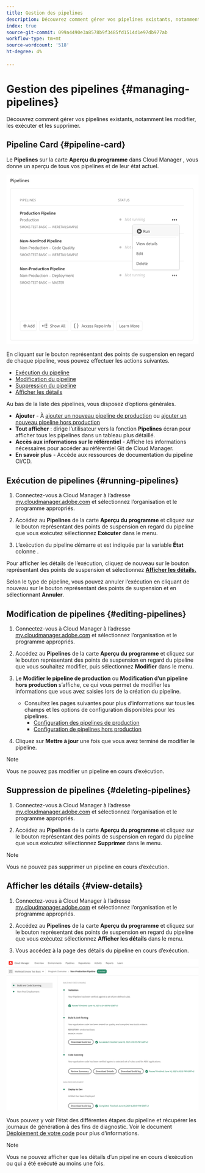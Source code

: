 ```yaml
---
title: Gestion des pipelines
description: Découvrez comment gérer vos pipelines existants, notamment les modifier, les exécuter et les supprimer.
index: true
source-git-commit: 099a4490e3a8578b9f3485fd1514d1e97db977ab
workflow-type: tm+mt
source-wordcount: '518'
ht-degree: 4%

---
```



# Gestion des pipelines {#managing-pipelines}

Découvrez comment gérer vos pipelines existants, notamment les modifier, les exécuter et les supprimer.

## Pipeline Card {#pipeline-card}

Le **Pipelines** sur la carte **Aperçu du programme** dans Cloud Manager , vous donne un aperçu de tous vos pipelines et de leur état actuel.

![Carte Pipelines dans Cloud Manager](/help/using/assets/configure-pipelines/pipelines-card.png)

En cliquant sur le bouton représentant des points de suspension en regard de chaque pipeline, vous pouvez effectuer les actions suivantes.

* [Exécution du pipeline](#running-pipelines)
* [Modification du pipeline](#editing-pipelines)
* [Suppression du pipeline](#deleting-pipelines)
* [Afficher les détails](#view-details)

Au bas de la liste des pipelines, vous disposez d’options générales.

* **Ajouter** - À [ajouter un nouveau pipeline de production](configuring-production-pipelines.md) ou [ajouter un nouveau pipeline hors production](configuring-non-production-pipelines.md)
* **Tout afficher** : dirige l’utilisateur vers la fonction **Pipelines** écran pour afficher tous les pipelines dans un tableau plus détaillé.
* **Accès aux informations sur le référentiel** - Affiche les informations nécessaires pour accéder au référentiel Git de Cloud Manager.
* **En savoir plus** - Accède aux ressources de documentation du pipeline CI/CD.

## Exécution de pipelines {#running-pipelines}

1. Connectez-vous à Cloud Manager à l’adresse [my.cloudmanager.adobe.com](https://my.cloudmanager.adobe.com/) et sélectionnez l’organisation et le programme appropriés.

1. Accédez au **Pipelines** de la carte **Aperçu du programme** et cliquez sur le bouton représentant des points de suspension en regard du pipeline que vous exécutez sélectionnez **Exécuter** dans le menu.

1. L’exécution du pipeline démarre et est indiquée par la variable **État** colonne .

Pour afficher les détails de l’exécution, cliquez de nouveau sur le bouton représentant des points de suspension et sélectionnez **[Afficher les détails.](#view-details)**

Selon le type de pipeline, vous pouvez annuler l’exécution en cliquant de nouveau sur le bouton représentant des points de suspension et en sélectionnant **Annuler**.

## Modification de pipelines {#editing-pipelines}

1. Connectez-vous à Cloud Manager à l’adresse [my.cloudmanager.adobe.com](https://my.cloudmanager.adobe.com/) et sélectionnez l’organisation et le programme appropriés.

1. Accédez au **Pipelines** de la carte **Aperçu du programme** et cliquez sur le bouton représentant des points de suspension en regard du pipeline que vous souhaitez modifier, puis sélectionnez **Modifier** dans le menu.

1. Le **Modifier le pipeline de production** ou **Modification d’un pipeline hors production** s’affiche, ce qui vous permet de modifier les informations que vous avez saisies lors de la création du pipeline.

   * Consultez les pages suivantes pour plus d’informations sur tous les champs et les options de configuration disponibles pour les pipelines.
      * [Configuration des pipelines de production](configuring-production-pipelines.md)
      * [Configuration de pipelines hors production](configuring-non-production-pipelines.md)

1. Cliquez sur **Mettre à jour** une fois que vous avez terminé de modifier le pipeline.

>[!NOTE]
>
>Vous ne pouvez pas modifier un pipeline en cours d’exécution.

## Suppression de pipelines {#deleting-pipelines}

1. Connectez-vous à Cloud Manager à l’adresse [my.cloudmanager.adobe.com](https://my.cloudmanager.adobe.com/) et sélectionnez l’organisation et le programme appropriés.

1. Accédez au **Pipelines** de la carte **Aperçu du programme** et cliquez sur le bouton représentant des points de suspension en regard du pipeline que vous exécutez sélectionnez **Supprimer** dans le menu.

>[!NOTE]
>
>Vous ne pouvez pas supprimer un pipeline en cours d’exécution.

## Afficher les détails {#view-details}

1. Connectez-vous à Cloud Manager à l’adresse [my.cloudmanager.adobe.com](https://my.cloudmanager.adobe.com/) et sélectionnez l’organisation et le programme appropriés.

1. Accédez au **Pipelines** de la carte **Aperçu du programme** et cliquez sur le bouton représentant des points de suspension en regard du pipeline que vous exécutez sélectionnez **Afficher les détails** dans le menu.

1. Vous accédez à la page des détails du pipeline en cours d’exécution.

![Détails du pipeline](/help/using/assets/configure-pipelines/pipeline-running-details.png)

Vous pouvez y voir l’état des différentes étapes du pipeline et récupérer les journaux de génération à des fins de diagnostic. Voir le document [Déploiement de votre code](deploying-code.md) pour plus d’informations.

>[!NOTE]
>
>Vous ne pouvez afficher que les détails d’un pipeline en cours d’exécution ou qui a été exécuté au moins une fois.
